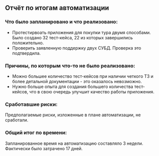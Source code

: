 ## Отчёт по итогам автоматизации

### Что было запланировано и что реализовано:
* Протестирвоать приложения для покупки тура двумя способами. Было создано 32 тест-кейса, 22 из которых завершились положительно.
* Проверить заявленную поддержку двух СУБД. Проверка это подтвердила.

### Причины, по которым что-то не было реализовано:
* Можно большее количество тест-кейсов при наличии четкого ТЗ и более детальной документации - это оказалось невозможно.
* Нужно больше опыта для создания большего количества тест-кейсов, что в свою очередь улучшит качество работы приложения.

### Сработавшие риски:
Предполагаемые риски, изложенные в плане автоматизации, не сработали.

### Общий итог по времени:
Запланированное время на автоматизацию составляло 3 недели. Фактически было затрачено 17 дней.

